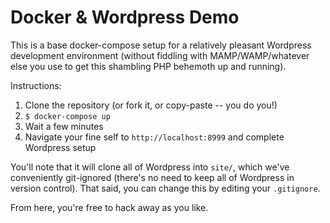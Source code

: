 # Docker & Wordpress Demo

This is a base docker-compose setup for a relatively pleasant Wordpress
development environment (without fiddling with MAMP/WAMP/whatever else you use
to get this shambling PHP behemoth up and running).

Instructions:

1. Clone the repository (or fork it, or copy-paste -- you do you!)
2. `$ docker-compose up`
3. Wait a few minutes
4. Navigate your fine self to `http://localhost:8999` and complete Wordpress
   setup

You'll note that it will clone all of Wordpress into `site/`, which we've
conveniently git-ignored (there's no need to keep all of Wordpress in version
control). That said, you can change this by editing your `.gitignore`.

From here, you're free to hack away as you like.
